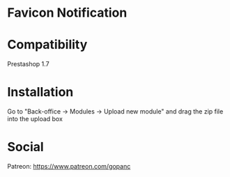 # Favicon Notification

# Compatibility
Prestashop 1.7

# Installation
Go to "Back-office -> Modules -> Upload new module" and drag the zip file into the upload box

# Social
Patreon: https://www.patreon.com/gopanc
